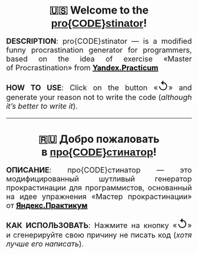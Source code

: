 <h1 align="center">🇺🇸 Welcome to&nbsp;the
    <span style="font-family:Verdana, Geneva, Tahoma, sans-serif;"><a
            target="_blank" href="https://kacivan.github.io/proCODEstinator/">pro{CODE}stinator</a></span>!
</h1>
<p align="justify" style="font-size: 20px;"><b>DESCRIPTION</b>: pro{CODE}stinator&nbsp;&mdash; is&nbsp;a&nbsp;modified
    funny procrastination generator
    for programmers, based on&nbsp;the idea of exercise &laquo;Master of&nbsp;Procrastination&raquo; from <a
        target="_blank" style="font-weight: bold; color: black;" href="https://practicum.yandex.ru">Yandex.Practicum</a></p>
<p align="justify" style="font-size: 20px;"><b>HOW
        TO&nbsp;USE</b>: Click on&nbsp;the button &laquo;<span style="font-size: 30px;">↺</span>&raquo; and generate
    your reason not to&nbsp;write the code (<i>although it&rsquo;s better to&nbsp;write&nbsp;it</i>).</p>
<hr>
<h1 align="center">🇷🇺 Добро пожаловать
    в&nbsp;<span style="font-family:Verdana, Geneva, Tahoma, sans-serif;"><a
            target="_blank" href="https://kacivan.github.io/proCODEstinator/">про{CODE}стинатор</a></span>!</h1>
<p align="justify" style="font-size: 20px;"><b>ОПИСАНИЕ</b>: про{CODE}стинатор&nbsp;&mdash; это модифицированный
    шутливый генератор
    прокрастинации для программистов, основанный на идее&nbsp;упражнения &laquo;Мастер прокрастинации&raquo; от&nbsp;<a
        target="_blank" style="font-weight: bold; color: black;" href="https://practicum.yandex.ru">Яндекс.Практикум</a></p>
<p align="justify" style="font-size: 20px;"><b>КАК
        ИСПОЛЬЗОВАТЬ</b>: Нажмите на&nbsp;кнопку &laquo;<span style="font-size: 30px;">↺</span>&raquo;
    и&nbsp;сгенерируйте свою причину не&nbsp;писать код (<i>хотя лучше его написать</i>).</p>
